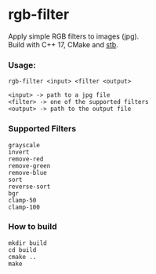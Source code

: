# rgb-filter

Apply simple RGB filters to images (jpg).  
Build with C++ 17, CMake and [stb](https://github.com/nothings/stb).

### Usage:
```rgb-filter <input> <filter <output>```

```
<input> -> path to a jpg file
<filter> -> one of the supported filters
<output> -> path to the output file
```

### Supported Filters
```
grayscale  
invert  
remove-red  
remove-green  
remove-blue  
sort  
reverse-sort  
bgr  
clamp-50  
clamp-100  
```

### How to build
```
mkdir build
cd build
cmake ..
make
```


